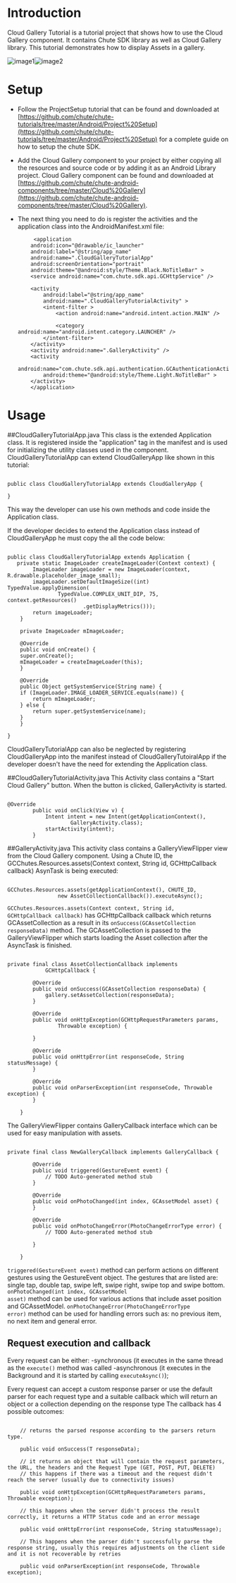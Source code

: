 Introduction
====

Cloud Gallery Tutorial is a tutorial project that shows how to use the Cloud Gallery component. It contains Chute SDK library as well as Cloud Gallery library. 
This tutorial demonstrates how to display Assets in a gallery.

![image1](https://github.com/chute/chute-tutorials/raw/master/Android/CloudGalleryTutorial/screenshots/1.png)![image2](https://github.com/chute/chute-tutorials/raw/master/Android/CloudGalleryTutorial/screenshots/2.png)

Setup
====

* Follow the ProjectSetup tutorial that can be found and downloaded at  
  [https://github.com/chute/chute-tutorials/tree/master/Android/Project%20Setup](https://github.com/chute/chute-tutorials/tree/master/Android/Project%20Setup) for a complete guide on how to setup the chute SDK.
  
* Add the Cloud Gallery component to your project by either copying all the resources and source code or by adding it as an Android Library project.
  Cloud Gallery component can be found and downloaded at [https://github.com/chute/chute-android-components/tree/master/Cloud%20Gallery](https://github.com/chute/chute-android-components/tree/master/Cloud%20Gallery).

* The next thing you need to do is register the activities and the application class into the AndroidManifest.xml file:

    ```
         <application
        android:icon="@drawable/ic_launcher"
        android:label="@string/app_name"
        android:name=".CloudGalleryTutorialApp"
        android:screenOrientation="portrait"
        android:theme="@android:style/Theme.Black.NoTitleBar" >
        <service android:name="com.chute.sdk.api.GCHttpService" />

        <activity
            android:label="@string/app_name"
            android:name=".CloudGalleryTutorialActivity" >
            <intent-filter >
                <action android:name="android.intent.action.MAIN" />

                <category android:name="android.intent.category.LAUNCHER" />
            </intent-filter>
        </activity>
        <activity android:name=".GalleryActivity" />
        <activity
            android:name="com.chute.sdk.api.authentication.GCAuthenticationActivity"
            android:theme="@android:style/Theme.Light.NoTitleBar" >
        </activity>
        </application>
    ```

Usage
====

##CloudGalleryTutorialApp.java 
This class is the extended Application class. It is registered inside the "application" tag in the manifest and is used for initializing the utility classes used in the component.
CloudGalleryTutorialApp can extend CloudGalleryApp like shown in this tutorial:

<pre><code>
public class CloudGalleryTutorialApp extends CloudGalleryApp {

}
</code></pre>

This way the developer can use his own methods and code inside the Application class. 

If the developer decides to extend the Application class instead of CloudGalleryApp he must copy the all the code below:

<pre><code>
public class CloudGalleryTutorialApp extends Application {
   private static ImageLoader createImageLoader(Context context) {
		ImageLoader imageLoader = new ImageLoader(context, R.drawable.placeholder_image_small);
		imageLoader.setDefaultImageSize((int) TypedValue.applyDimension(
				TypedValue.COMPLEX_UNIT_DIP, 75, context.getResources()
						.getDisplayMetrics()));
		return imageLoader;
    }

    private ImageLoader mImageLoader;

    @Override
    public void onCreate() {
	super.onCreate();
	mImageLoader = createImageLoader(this);
    }

    @Override
    public Object getSystemService(String name) {
	if (ImageLoader.IMAGE_LOADER_SERVICE.equals(name)) {
	    return mImageLoader;
	} else {
	    return super.getSystemService(name);
	}
    }

}
</code></pre>

CloudGalleryTutorialApp can also be neglected by registering CloudGalleryApp into the manifest instead of CloudGalleryTutoiralApp if the developer doesn't have the need for extending the Application class.

##CloudGalleryTutorialActivity.java 
This Activity class contains a "Start Cloud Gallery" button. When the button is clicked, GalleryActivity is started.
<pre><code>
@Override
		public void onClick(View v) {
			Intent intent = new Intent(getApplicationContext(),
					GalleryActivity.class);
			startActivity(intent);
		}
</code></pre>  

##GalleryActivity.java
This activity class contains a GalleryViewFlipper view from the Cloud Gallery component.
Using a Chute ID, the GCChutes.Resources.assets(Context context, String id, GCHttpCallback<GCAssetCollection> callback) AsynTask is being executed:
<pre><code>
GCChutes.Resources.assets(getApplicationContext(), CHUTE_ID,
				new AssetCollectionCallback()).executeAsync();   
</code></pre>

<code>GCChutes.Resources.assets(Context context, String id, GCHttpCallback<GCAssetCollection> callback)</code> has GCHttpCallback<GCAssetCollection> callback which returns GCAssetCollection as a result in its <code>onSuccess(GCAssetCollection responseData)</code> method.
The GCAssetCollection is passed to the GalleryViewFlipper which starts loading the Asset collection after the AsyncTask is finished.
<pre><code>
private final class AssetCollectionCallback implements
			GCHttpCallback<GCAssetCollection> {

		@Override
		public void onSuccess(GCAssetCollection responseData) {
			gallery.setAssetCollection(responseData);
		}

		@Override
		public void onHttpException(GCHttpRequestParameters params,
				Throwable exception) {

		}

		@Override
		public void onHttpError(int responseCode, String statusMessage) {
		}

		@Override
		public void onParserException(int responseCode, Throwable exception) {
		}

	}
</code></pre>

The GalleryViewFlipper contains GalleryCallback interface which can be used for easy manipulation with assets.
<pre><code>
private final class NewGalleryCallback implements GalleryCallback {

		@Override
		public void triggered(GestureEvent event) {
			// TODO Auto-generated method stub
		}

		@Override
		public void onPhotoChanged(int index, GCAssetModel asset) {
		}

		@Override
		public void onPhotoChangeError(PhotoChangeErrorType error) {
			// TODO Auto-generated method stub

		}

	}
</code></pre>
<code>triggered(GestureEvent event)</code> method can perform actions on different gestures using the GestureEvent object. The gestures that are listed are: single tap, double tap, swipe left, swipe right, swipe top and swipe bottom.
<code>onPhotoChanged(int index, GCAssetModel asset)</code> method can be used for various actions that include asset position and GCAssetModel.
<code>onPhotoChangeError(PhotoChangeErrorType error)</code> method can be used for handling errors such as: no previous item, no next item and general error.  

## Request execution and callback

 Every request can be either:
-synchronous (it executes in the same thread as the <code>execute()</code> method was called
-asynchronous (it executes in the Background and it is started by calling <code>executeAsync()</code>);

 Every request can accept a custom response parser or use the default parser for each request type and a suitable callback which will return an object or a collection depending on the response type
 The callback has 4 possible outcomes:

<pre><code>
	// returns the parsed response according to the parsers return type.
	
	public void onSuccess(T responseData); 
    
	// it returns an object that will contain the request parameters, the URL, the headers and the Request Type (GET, POST, PUT, DELETE)
	// this happens if there was a timeout and the request didn't reach the server (usually due to connectivity issues)
    
	public void onHttpException(GCHttpRequestParameters params, Throwable exception); 
	
	// this happens when the server didn't process the result correctly, it returns a HTTP Status code and an error message
    
	public void onHttpError(int responseCode, String statusMessage);
	
	// This happens when the parser didn't successfully parse the response string, usually this requires adjustments on the client side and it is not recoverable by retries
	
	public void onParserException(int responseCode, Throwable exception);
</code></pre>